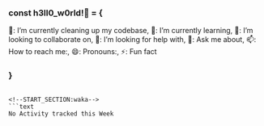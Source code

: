 ### const h3ll0_w0rld!👋 = {
  🔭: I’m currently cleaning up my codebase,
  🌱: I’m currently learning,
  👯: I’m looking to collaborate on,
  🤔: I’m looking for help with,
  💬: Ask me about,
  📫: How to reach me:,
  😄: Pronouns:,
  ⚡: Fun fact
### }
```

<!--START_SECTION:waka-->
```text
No Activity tracked this Week
```
<!--END_SECTION:waka-->
